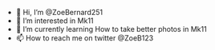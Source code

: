 - 👋 Hi, I’m @ZoeBernard251
- 👀 I’m interested in Mk11 
- 🌱 I’m currently learning How to take better photos in Mk11 
- 📫 How to reach me on twitter @ZoeB123

<!---
ZoeBernard251/ZoeBernard251 is a ✨ special ✨ repository because its `README.md` (this file) appears on your GitHub profile.
You can click the Preview link to take a look at your changes.
--->
